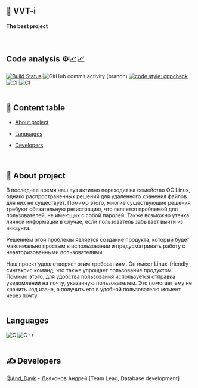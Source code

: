 <div  align="left">

## 🔑 VVT-i
<h4>The best project</h4>
<br>  

## Code analysis ⚙️📈📈

[![Build Status](https://app.travis-ci.com/frontend-park-mail-ru/2021_2_MonKeys.svg?branch=development)](https://app.travis-ci.com/frontend-park-mail-ru/2021_2_MonKeys)
![GitHub commit activity (branch)](https://img.shields.io/github/commit-activity/m/yutfut/VVT-i/dev)
[![code style: cppcheck](https://img.shields.io/badge/code_style-cppcheck-ff69b4.svg?style=flat-square)](https://github.com/danmar/cppcheck)
<br>
![CI](https://github.com/frontend-park-mail-ru/2021_2_MonKeys/workflows/Build/badge.svg)
![CI](https://github.com/frontend-park-mail-ru/2021_2_MonKeys/workflows/Linter/Formatter/badge.svg)
  <br>
<br>

  
## 📝 Content table
  
-  [About project](#about)

-  [Languages](#languages)

-  [Developers](#developers)
<br>
  

  
## 🧐 About project<a name = "about"></a>

  В последнее время наш вуз активно переходит на семейство ОС Linux, однако распространенных решений для удаленного хранения файлов для них не существует. Помимо этого, многие существующие решения требуют обязательную регистрацию, что является проблемой для пользователей, не имеющих с собой паролей. Также возможно утечка личной информации в случае, если пользователь забывает выйти из аккаунта.
  
  Решением этой проблемы является создание продукта, который будет максимально простым в использовании и предусматривать работу с неавторизованными пользователями.
  
Наш проект удовлетворяет этим требованиям. Он имеет Linux-friendly синтаксис команд, что также упрощает пользование продуктом. Помимо этого, для удобства пользования используется отправка уведомлений на почту, указанную пользователем. Это помогает ему не хранить код извне, а получить его в удобной пользователю момент через почту.
  <br>
<br>  
  
##  Languages <a name = "languages"></a>
  
![C](https://img.shields.io/badge/-C-090909?style=for-the-badge&logo=C&logoColor=6296CC)
![C++](https://img.shields.io/badge/-C++-090909?style=for-the-badge&logo=C%2b%2b&logoColor=6296CC)
  <br>
<br>

  
## ✍️ Developers <a name = "developers"></a>
  
[@And_Dayk](https://github.com/zdesbilaksenia) - Дьяконов Андрей [Team Lead, Database development]
  <br>
<br>
